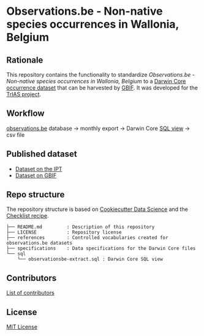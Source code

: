 # Observations.be - Non-native species occurrences in Wallonia, Belgium

## Rationale

This repository contains the functionality to standardize _Observations.be - Non-native species occurrences in Wallonia, Belgium_ to a [Darwin Core occurrence dataset](https://www.gbif.org/dataset-classes) that can be harvested by [GBIF](http://www.gbif.org). It was developed for the [TrIAS project](http://trias-project.be).

## Workflow

[observations.be](https://observations.be) database → monthly export → Darwin Core [SQL view](https://github.com/trias-project/natagora-alien-occurrences/blob/master/sql/observationsbe-extract.sql) → csv file

## Published dataset

* [Dataset on the IPT](https://ipt.biodiversity.be/resource?r=natagora-alien-occurrences)
* [Dataset on GBIF](https://doi.org/10.15468/p58ip1)

## Repo structure

The repository structure is based on [Cookiecutter Data Science](http://drivendata.github.io/cookiecutter-data-science/) and the [Checklist recipe](https://github.com/trias-project/checklist-recipe). 

```
├── README.md         : Description of this repository
├── LICENSE           : Repository license
├── references	      : Controlled vocabularies created for observations.be datasets
├── specifications    : Data specifications for the Darwin Core files
└── sql 						
    └── observationsbe-extract.sql : Darwin Core SQL view
```

## Contributors

[List of contributors](https://github.com/trias-project/natagora-alien-occurrences/contributors)

## License

[MIT License](https://github.com/trias-project/natagora-alien-occurrences/blob/master/LICENSE)
